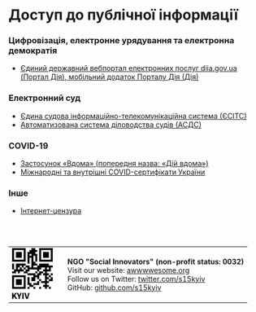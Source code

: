 <h1>Доступ до публічної інформації</h1>

<h3>Цифровізація, електронне урядування та електронна демократія</h3>

- [Єдиний державний вебпортал електронних послуг diia.gov.ua (Портал Дія), мобільний додаток Порталу Дія (Дія)](diia/README.md)

<h3>Електронний суд</h3>

- [Єдина судова інформаційно-телекомунікаційна система (ЄСІТС)](court-ua/esits/README.md)
- [Автоматизована система діловодства судів (АСДС)](court-ua/kp-d3/README.md)

<h3>COVID-19</h3>

- [Застосунок «Вдома» (попередня назва: «Дій вдома»)](diia/vdoma/README.md)
- [Міжнародні та внутрішні COVID-сертифікати України](COVID-19/certificate/README.md)

<h3>Інше</h3>

- [Інтернет-цензура](internet-freedom/internet-censorship/README.md)

<br>
<br>

<table>
   <tbody>
      <tr>
         <td width="95">
          <img src="assets/logo.png" alt="NGO Social Innovators">
         </td>
         <td>
          <b>NGO "Social Innovators" (non-profit status: 0032)</b> <br>
          Visit our website: <a href="https://www.awwwwesome.org">awwwwesome.org</a> <br>
          Follow us on Twitter: <a href="https://twitter.com/s15kyiv">twitter.com/s15kyiv</a> <br>
          GitHub: <a href="https://github.com/s15kyiv">github.com/s15kyiv</a>
         </td>
      </tr>
   </tbody>
</table>
